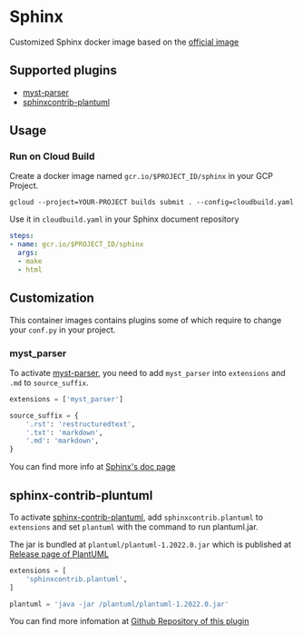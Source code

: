 # Sphinx

Customized Sphinx docker image based on the [official image](https://github.com/sphinx-doc/docker)

## Supported plugins

- [myst-parser](https://myst-parser.readthedocs.io/en/latest/)
- [sphinxcontrib-plantuml](https://github.com/sphinx-contrib/plantuml)

## Usage

### Run on Cloud Build

Create a docker image named `gcr.io/$PROJECT_ID/sphinx` in your GCP Project.

```shell
gcloud --project=YOUR-PROJECT builds submit . --config=cloudbuild.yaml
```

Use it in `cloudbuild.yaml` in your Sphinx document repository

```yaml
steps:
- name: gcr.io/$PROJECT_ID/sphinx
  args:
  - make
  - html
```

## Customization

This container images contains plugins some of which require to change your `conf.py` in your project.

### myst_parser

To activate [myst-parser](https://myst-parser.readthedocs.io/en/latest/), you need to add `myst_parser` into `extensions` and `.md` to `source_suffix`.

```python
extensions = ['myst_parser']
```

```python
source_suffix = {
    '.rst': 'restructuredtext',
    '.txt': 'markdown',
    '.md': 'markdown',
}
```

You can find more info at [Sphinx's doc page](https://www.sphinx-doc.org/ja/master/usage/markdown.html#configuration)

## sphinx-contrib-pluntuml

To activate [sphinx-contrib-plantuml](https://github.com/sphinx-contrib/plantuml), add `sphinxcontrib.plantuml` to `extensions` and set `plantuml` with the command to run plantuml.jar.

The jar is bundled at `plantuml/plantuml-1.2022.0.jar` which is published at [Release page of PlantUML](https://github.com/plantuml/plantuml/releases/tag/v1.2022.0)

```python
extensions = [
    'sphinxcontrib.plantuml',
]
```

```python
plantuml = 'java -jar /plantuml/plantuml-1.2022.0.jar'
```

You can find more infomation at [Github Repository of this plugin](https://github.com/sphinx-contrib/plantuml)

